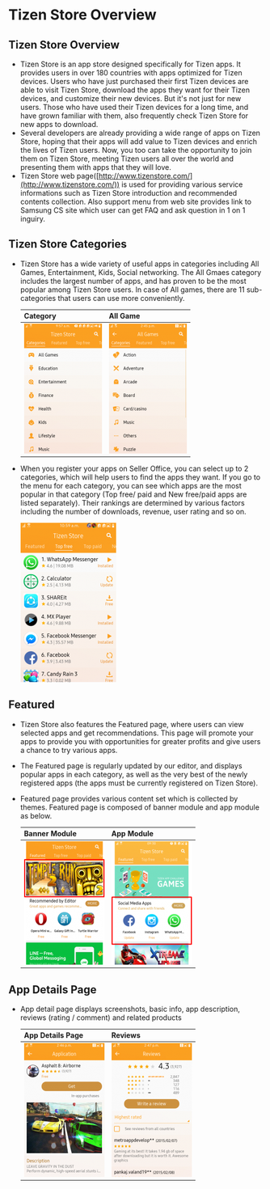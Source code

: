 # Tizen Store Overview

## Tizen Store Overview

- Tizen Store is an app store designed specifically for Tizen apps. It provides users in over 180 countries with apps optimized for Tizen devices. Users who have just purchased their first Tizen devices are able to visit Tizen Store, download the apps they want for their Tizen devices, and customize their new devices. But it's not just for new users. Those who have used their Tizen devices for a long time, and have grown familiar with them, also frequently check Tizen Store for new apps to download.
- Several developers are already providing a wide range of apps on Tizen Store, hoping that their apps will add value to Tizen devices and enrich the lives of Tizen users. Now, you too can take the opportunity to join them on Tizen Store, meeting Tizen users all over the world and presenting them with apps that they will love.
- Tizen Store web page([http://www.tizenstore.com/](http://www.tizenstore.com/)) is used for providing various service informations such as Tizen Store introduction and recommended contents collection. Also support menu from web site provides link to Samsung CS site which user can get FAQ and ask question in 1 on 1 inguiry.

 

## Tizen Store Categories

- Tizen Store has a wide variety of useful apps in categories including All Games, Entertainment, Kids, Social networking. The All Gmaes category includes the largest number of apps, and has proven to be the most popular among Tizen Store users. In case of All games, there are 11 sub-categories that users can use more conveniently.

  | **Category**                             | **All Game**                             |
  | ---------------------------------------- | ---------------------------------------- |
  | [![img](media/store_overview_category_1-154x257.png)](media/store_overview_category_1.png) | [![img](media/store_overview_category_2-154x257.png)](media/store_overview_category_2.png) |

- When you register your apps on Seller Office, you can select up to 2 categories, which will help users to find the apps they want. If you go to the menu for each category, you can see which apps are the most popular in that category (Top free/ paid and New free/paid apps are listed separately). Their rankings are determined by various factors including the number of downloads, revenue, user rating and so on.


  [![img](media/store_overview_top_free-189x315.png)](media/store_overview_top_free.png)

 

## Featured

- Tizen Store also features the Featured page, where users can view selected apps and get recommendations. This page will promote your apps to provide you with opportunities for greater profits and give users a chance to try various apps.
- The Featured page is regularly updated by our editor, and displays popular apps in each category, as well as the very best of the newly registered apps (the apps must be currently registered on Tizen Store).
- Featured page provides various content set which is collected by themes. Featured page is composed of banner module and app module as below.

  | **Banner Module**                        | **App Module**                           |
  | ---------------------------------------- | ---------------------------------------- |
  | [![img](media/store_overview_tizen_store_banner_section-159x244.png)](media/store_overview_tizen_store_banner_section.png) | [![img](media/store_overview_tizen_store_app_module-159x244.png)](media/store_overview_tizen_store_app_module.png) |

## App Details Page

- App detail page displays screenshots, basic info, app description, reviews (rating / comment) and related products

  | **App Details Page**                     | **Reviews**                              |
  | ---------------------------------------- | ---------------------------------------- |
  | [![img](media/store_overview_app_detail_page-159x265.png)](media/store_overview_app_detail_page.png) | [![img](media/store_overview_review_page-159x265.png)](media/store_overview_review_page.png) |
